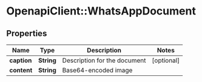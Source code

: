 # OpenapiClient::WhatsAppDocument

## Properties
Name | Type | Description | Notes
------------ | ------------- | ------------- | -------------
**caption** | **String** | Description for the document | [optional] 
**content** | **String** | Base64-encoded image | 


